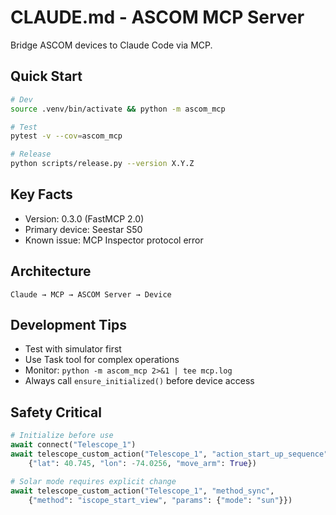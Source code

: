 # CLAUDE.md - ASCOM MCP Server

Bridge ASCOM devices to Claude Code via MCP.

## Quick Start
```bash
# Dev
source .venv/bin/activate && python -m ascom_mcp

# Test  
pytest -v --cov=ascom_mcp

# Release
python scripts/release.py --version X.Y.Z
```

## Key Facts
- Version: 0.3.0 (FastMCP 2.0)
- Primary device: Seestar S50
- Known issue: MCP Inspector protocol error

## Architecture
```
Claude → MCP → ASCOM Server → Device
```

## Development Tips
- Test with simulator first
- Use Task tool for complex operations
- Monitor: `python -m ascom_mcp 2>&1 | tee mcp.log`
- Always call `ensure_initialized()` before device access

## Safety Critical
```python
# Initialize before use
await connect("Telescope_1")
await telescope_custom_action("Telescope_1", "action_start_up_sequence", 
    {"lat": 40.745, "lon": -74.0256, "move_arm": True})

# Solar mode requires explicit change
await telescope_custom_action("Telescope_1", "method_sync",
    {"method": "iscope_start_view", "params": {"mode": "sun"}})
```